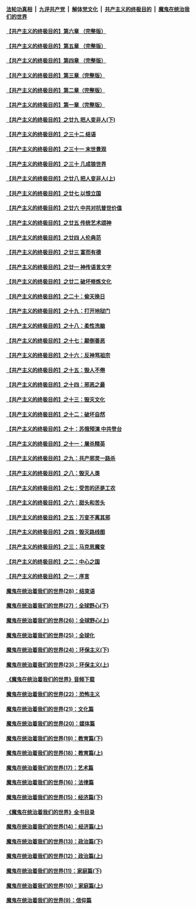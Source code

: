 ####  [法轮功真相](../../../../basic/blob/master/README.md?t=05021131) &nbsp;|&nbsp; [九评共产党](../../../../9ping.md/blob/master/README.md?t=05021131) &nbsp;|&nbsp; [解体党文化](../../../../jtdwh.md/blob/master/README.md?t=05021131)  &nbsp;|&nbsp; [共产主义的终极目的](../../../../gczydzjmd.md/blob/master/README.md?t=05021131) &nbsp;|&nbsp; [魔鬼在统治我们的世界](../../../../mgztzwmdsj.md/blob/master/README.md?t=05021131) 

#### [【共产主义的终极目的】第六章 （完整版）](../pages/nsc422/n11428913.md?t=05021131) 

#### [【共产主义的终极目的】第五章 （完整版）](../pages/nsc422/n11428912.md?t=05021131) 

#### [【共产主义的终极目的】第四章 （完整版）](../pages/nsc422/n11428907.md?t=05021131) 

#### [【共产主义的终极目的】第三章（完整版）](../pages/nsc422/n11428848.md?t=05021131) 

#### [【共产主义的终极目的】第二章（完整版）](../pages/nsc422/n11428831.md?t=05021131) 

#### [【共产主义的终极目的】第一章（完整版）](../pages/nsc422/n11417651.md?t=05021131) 

#### [【共产主义的终极目的】之廿九 把人变非人(下)](../pages/nsc422/n11344140.md?t=05021131) 

#### [【共产主义的终极目的】之三十二 结语](../pages/nsc422/n11360535.md?t=05021131) 

#### [【共产主义的终极目的】之三十一 末世景观](../pages/nsc422/n11351129.md?t=05021131) 

#### [【共产主义的终极目的】之三十 几成狼世界](../pages/nsc422/n11348280.md?t=05021131) 

#### [【共产主义的终极目的】之廿八 把人变非人(上)](../pages/nsc422/n11340492.md?t=05021131) 

#### [【共产主义的终极目的】之廿七 以恨立国](../pages/nsc422/n11336944.md?t=05021131) 

#### [【共产主义的终极目的】之廿六 中共对抗普世价值](../pages/nsc422/n11324785.md?t=05021131) 

#### [【共产主义的终极目的】之廿五 传统艺术颂神](../pages/nsc422/n11296396.md?t=05021131) 

#### [【共产主义的终极目的】之廿四 人伦典范](../pages/nsc422/n11296397.md?t=05021131) 

#### [【共产主义的终极目的】之廿三 富而有德](../pages/nsc422/n11283598.md?t=05021131) 

#### [【共产主义的终极目的】之廿一 神传语言文字](../pages/nsc422/n11263265.md?t=05021131) 

#### [【共产主义的终极目的】之廿二 破坏修炼文化](../pages/nsc422/n11245728.md?t=05021131) 

#### [【共产主义的终极目的】之二十：偷天换日](../pages/nsc422/n11238846.md?t=05021131) 

#### [【共产主义的终极目的】之十九：打开地狱门](../pages/nsc422/n11206376.md?t=05021131) 

#### [【共产主义的终极目的】之十八：柔性洗脑](../pages/nsc422/n11199994.md?t=05021131) 

#### [【共产主义的终极目的】之十七：颠倒善恶](../pages/nsc422/n11179782.md?t=05021131) 

#### [【共产主义的终极目的】之十六：反神骂祖宗](../pages/nsc422/n11166798.md?t=05021131) 

#### [【共产主义的终极目的】之十五：毁人不倦](../pages/nsc422/n11166792.md?t=05021131) 

#### [【共产主义的终极目的】之十四：邪恶之最](../pages/nsc422/n11150249.md?t=05021131) 

#### [【共产主义的终极目的】之十三：毁灭文化](../pages/nsc422/n11135227.md?t=05021131) 

#### [【共产主义的终极目的】之十二：破坏自然](../pages/nsc422/n11135214.md?t=05021131) 

#### [【共产主义的终极目的】之十：苏俄预演 中共登台](../pages/nsc422/n11118424.md?t=05021131) 

#### [【共产主义的终极目的】之十一：屠杀精英](../pages/nsc422/n11118442.md?t=05021131) 

#### [【共产主义的终极目的】之九：共产邪灵一路杀](../pages/nsc422/n11114139.md?t=05021131) 

#### [【共产主义的终极目的】之八：毁灭人类](../pages/nsc422/n11108503.md?t=05021131) 

#### [【共产主义的终极目的】之七：受苦的还是工农](../pages/nsc422/n11101809.md?t=05021131) 

#### [【共产主义的终极目的】之六：甜头和苦头](../pages/nsc422/n11096971.md?t=05021131) 

#### [【共产主义的终极目的】之五：万变不离其邪](../pages/nsc422/n11091285.md?t=05021131) 

#### [【共产主义的终极目的】之四：毁灭路线图](../pages/nsc422/n11086284.md?t=05021131) 

#### [【共产主义的终极目的】之三：马克思魔变](../pages/nsc422/n11061941.md?t=05021131) 

#### [【共产主义的终极目的】之二：中心之国](../pages/nsc422/n11047728.md?t=05021131) 

#### [【共产主义的终极目的】之一：序言](../pages/nsc422/n11086077.md?t=05021131) 

#### [魔鬼在统治着我们的世界(28)：结束语](../pages/nsc422/n10936246.md?t=05021131) 

#### [魔鬼在统治着我们的世界(27)：全球野心(下)](../pages/nsc422/n10928319.md?t=05021131) 

#### [魔鬼在统治着我们的世界(26)：全球野心(上)](../pages/nsc422/n10900318.md?t=05021131) 

#### [魔鬼在统治着我们的世界(25)：全球化](../pages/nsc422/n10788205.md?t=05021131) 

#### [魔鬼在统治着我们的世界(24)：环保主义(下)](../pages/nsc422/n10695307.md?t=05021131) 

#### [魔鬼在统治着我们的世界(23)：环保主义(上)](../pages/nsc422/n10688613.md?t=05021131) 

#### [《魔鬼在统治着我们的世界》音频下载](../pages/nsc422/n10635553.md?t=05021131) 

#### [魔鬼在统治着我们的世界(22)：恐怖主义](../pages/nsc422/n10614727.md?t=05021131) 

#### [魔鬼在统治着我们的世界(21)：文化篇](../pages/nsc422/n10597706.md?t=05021131) 

#### [魔鬼在统治着我们的世界(20)：媒体篇](../pages/nsc422/n10586579.md?t=05021131) 

#### [魔鬼在统治着我们的世界(19)：教育篇(下)](../pages/nsc422/n10564808.md?t=05021131) 

#### [魔鬼在统治着我们的世界(18)：教育篇(上)](../pages/nsc422/n10526970.md?t=05021131) 

#### [魔鬼在统治着我们的世界(17)：艺术篇](../pages/nsc422/n10499093.md?t=05021131) 

#### [魔鬼在统治着我们的世界(16)：法律篇](../pages/nsc422/n10485969.md?t=05021131) 

#### [魔鬼在统治着我们的世界(15)：经济篇(下)](../pages/nsc422/n10469975.md?t=05021131) 

#### [《魔鬼在统治着我们的世界》全书目录](../pages/nsc422/n10464261.md?t=05021131) 

#### [魔鬼在统治着我们的世界(14)：经济篇(上)](../pages/nsc422/n10457370.md?t=05021131) 

#### [魔鬼在统治着我们的世界(13)：政治篇(下)](../pages/nsc422/n10448270.md?t=05021131) 

#### [魔鬼在统治着我们的世界(12)：政治篇(上)](../pages/nsc422/n10444576.md?t=05021131) 

#### [魔鬼在统治着我们的世界(11)：家庭篇(下)](../pages/nsc422/n10440961.md?t=05021131) 

#### [魔鬼在统治着我们的世界(10)：家庭篇(上)](../pages/nsc422/n10435448.md?t=05021131) 

#### [魔鬼在统治着我们的世界(9)：信仰篇](../pages/nsc422/n10432159.md?t=05021131) 

